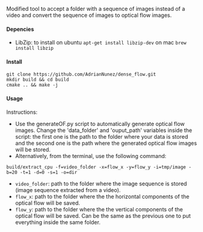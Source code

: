 Modified tool to accept a folder with a sequence of images instead of a video and convert the sequence of images to optical flow images.

#### Depencies

- LibZip: 
to install on ubuntu ```apt-get install libzip-dev``` on mac ```brew install libzip```

#### Install

```
git clone https://github.com/AdrianNunez/dense_flow.git
mkdir build && cd build
cmake .. && make -j
```

#### Usage

Instructions:
* Use the generateOF.py script to automatically generate optical flow images.  Change the 'data_folder' and 'ouput_path' variables inside the script: the first one is the path to the folder where your data is stored and the second one is the path where the generated optical flow images will be stored.
* Alternatively, from the terminal, use the following command:

```
build/extract_cpu -f=video_folder -x=flow_x -y=flow_y -i=tmp/image -b=20 -t=1 -d=0 -s=1 -o=dir
```
- `video_folder`: path to the folder where the image sequence is stored (image sequence extracted from a video).
- `flow_x`: path to the folder where the the horizontal components of the optical flow will be saved.
- `flow_y`: path to the folder where the the vertical components of the optical flow will be saved. Can be the same as the previous one to put everything inside the same folder.

